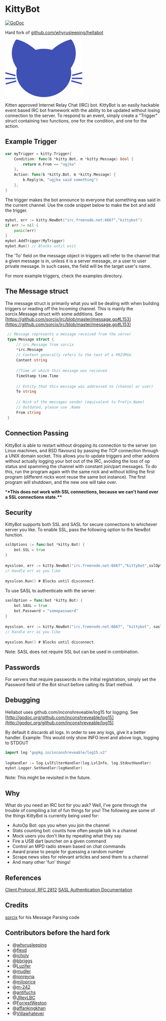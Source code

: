 # KittyBot

[![GoDoc](https://godoc.org/github.com/ugjka/kittybot?status.png)](https://godoc.org/github.com/ugjka/kittybot)

Hard fork of [github.com/whyrusleeping/hellabot](https://github.com/whyrusleeping/hellabot)

![kittybot](kitty.png?raw=true)

Kitten approved Internet Relay Chat (IRC) bot. KittyBot is an easily hackable event based IRC bot
framework with the ability to be updated without losing connection to the
server. To respond to an event, simply create a "Trigger" struct containing
two functions, one for the condition, and one for the action.

## Example Trigger

```go
var myTrigger = kitty.Trigger{
    Condition: func(b *kitty.Bot, m *kitty.Message) bool {
        return m.From == "ugjka"
    },
    Action: func(b *kitty.Bot, m *kitty.Message) {
        b.Reply(m, "ugjka said something")
    },
}
```

The trigger makes the bot announce to everyone that something was said in the current channel. Use the code snippet below to make the bot and add the trigger.

```go
mybot, err := kitty.NewBot("irc.freenode.net:6667","kittybot")
if err != nil {
    panic(err)
}
mybot.AddTrigger(MyTrigger)
mybot.Run() // Blocks until exit
```

The 'To' field on the message object in triggers will refer to the channel that
a given message is in, unless it is a server message, or a user to user private
message. In such cases, the field will be the target user's name.

For more example triggers, check the examples directory.

## The Message struct

The message struct is primarily what you will be dealing with when building
triggers or reading off the Incoming channel.
This is mainly the sorcix.Message struct with some additions.
See [https://github.com/sorcix/irc/blob/master/message.go#L153](https://github.com/sorcix/irc/blob/master/message.go#L153)

```go
 // Message represents a message received from the server
 type Message struct {
     // irc.Message from sorcix
     *irc.Message
     // Content generally refers to the text of a PRIVMSG
     Content string

     //Time at which this message was recieved
     TimeStamp time.Time

     // Entity that this message was addressed to (channel or user)
     To string

     // Nick of the messages sender (equivalent to Prefix.Name)
     // Outdated, please use .Name
     From string
 }
```

## Connection Passing

KittyBot is able to restart without dropping its connection to the server
(on Linux machines, and BSD flavours) by passing the TCP connection through a UNIX domain socket.
This allows you to update triggers and other addons without actually logging
your bot out of the IRC, avoiding the loss of op status and spamming the channel
with constant join/part messages. To do this, run the program again with
the same nick and without killing the first program (different nicks wont reuse
the same bot instance). The first program will shutdown, and the new one
will take over.

\***\*This does not work with SSL connections, because we can't hand over a SSL connections state.\*\***

## Security

KittyBot supports both SSL and SASL for secure connections to whichever server
you like. To enable SSL, pass the following option to the NewBot function.

```go
sslOptions := func(bot *kitty.Bot) {
    bot.SSL = true
}

mysslcon, err := kitty.NewBot("irc.freenode.net:6667","kittybot",sslOptions)
// Handle err as you like

mysslcon.Run() # Blocks until disconnect.
```

To use SASL to authenticate with the server:

```go
saslOption = func(bot *kitty.Bot) {
    bot.SASL = true
    bot.Password = "somepassword"
}

mysslcon, err := kitty.NewBot("irc.freenode.net:6667", "kittybot", saslOption)
// Handle err as you like

mysslcon.Run() # Blocks until disconnect.
```

Note: SASL does not require SSL but can be used in combination.

## Passwords

For servers that require passwords in the initial registration, simply set
the Password field of the Bot struct before calling its Start method.

## Debugging

Hellabot uses github.com/inconshreveable/log15 for logging.
See [http://godoc.org/github.com/inconshreveable/log15](http://godoc.org/github.com/inconshreveable/log15)

By default it discards all logs. In order to see any logs, give it a better handler.
Example: This would only show INFO level and above logs, logging to STDOUT

```go
import log "gopkg.in/inconshreveable/log15.v2"

logHandler := log.LvlFilterHandler(log.LvlInfo, log.StdoutHandler)
mybot.Logger.SetHandler(logHandler)
```

Note: This might be revisited in the future.

## Why

What do you need an IRC bot for you ask? Well, I've gone through the trouble of
compiling a list of fun things for you! The following are some of the things KittyBot is
currently being used for:

- AutoOp Bot: ops you when you join the channel
- Stats counting bot: counts how often people talk in a channel
- Mock users you don't like by repeating what they say
- Fire a USB dart launcher on a given command
- Control an MPD radio stream based on chat commands
- Award praise to people for guessing a random number
- Scrape news sites for relevant articles and send them to a channel
- And many other 'fun' things!

## References

[Client Protocol, RFC 2812](http://tools.ietf.org/html/rfc2812)
[SASL Authentication Documentation](https://tools.ietf.org/html/draft-mitchell-irc-capabilities-01)

## Credits

[sorcix](http://github.com/sorcix) for his Message Parsing code

## Contributors before the hard fork

- @[whyrusleeping](https://github.com/whyrusleeping)
- @[flexd](https://github.com/flexd)
- @[icholy](https://github.com/icholy)
- @[bbriggs](https://github.com/bbriggs)
- @[Luzifer](https://github.com/Luzifer)
- @[mudler](https://github.com/mudler)
- @[jonreyna](https://github.com/jonreyna)
- @[miloprice](https://github.com/miloprice)
- @[m-242](https://github.com/m-242)
- @[antifuchs](https://github.com/antifuchs)
- @[JReyLBC](https://github.com/)
- @[ForrestWeston](https://github.com/ForrestWeston)
- @[affankingkhan](https://github.com/affankingkhan)
- @[Villawhatever](https://github.com/Villawhatever)
